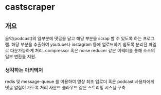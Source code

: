 # castscraper

## 개요
음악(podcast)의 일부분에 댓글을 달고 해당 부분을 scrap 할 수 있도록 하는 프로그램. 
해당 부분을 추출하여 youtube나 instagram 등에 업로드하기 쉽도록 분리된 파일로 다운가능하게 처리.
compressor 혹은 noise reducer 같은 이펙터를 통해 소스의 일부 변환을 지원.

### 생각하는 아키텍처 
redis 및 message-queue 를 이용하여 영상 최초 업로더 혹은 podcast 사용자에게 댓글 알림이 가도록 처리
사운드 클라우드 같은 스트리밍 시스템 구축
